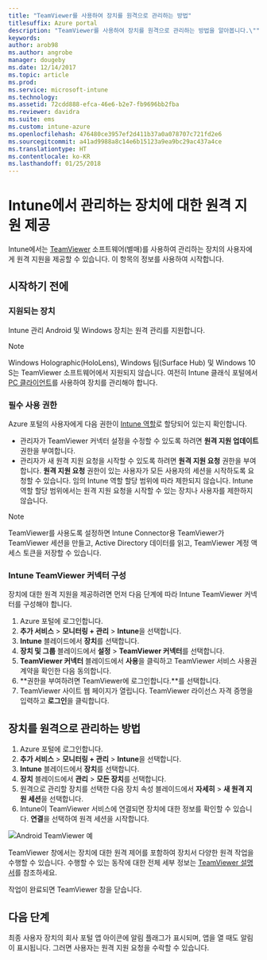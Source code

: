 ```yaml
---
title: "TeamViewer를 사용하여 장치를 원격으로 관리하는 방법"
titlesuffix: Azure portal
description: "TeamViewer를 사용하여 장치를 원격으로 관리하는 방법을 알아봅니다.\""
keywords: 
author: arob98
ms.author: angrobe
manager: dougeby
ms.date: 12/14/2017
ms.topic: article
ms.prod: 
ms.service: microsoft-intune
ms.technology: 
ms.assetid: 72cdd888-efca-46e6-b2e7-fb9696bb2fba
ms.reviewer: davidra
ms.suite: ems
ms.custom: intune-azure
ms.openlocfilehash: 476480ce3957ef2d411b37a0a078707c721fd2e6
ms.sourcegitcommit: a41ad9988a8c14e6b15123a9ea9bc29ac437a4ce
ms.translationtype: HT
ms.contentlocale: ko-KR
ms.lasthandoff: 01/25/2018
---
```

# <a name="provide-remote-assistance-for-intune-managed-devices"></a>Intune에서 관리하는 장치에 대한 원격 지원 제공

Intune에서는 [TeamViewer](https://www.teamviewer.com) 소프트웨어(별매)를 사용하여 관리하는 장치의 사용자에게 원격 지원을 제공할 수 있습니다. 이 항목의 정보를 사용하여 시작합니다.

## <a name="before-you-start"></a>시작하기 전에

### <a name="supported-devices"></a>지원되는 장치

Intune 관리 Android 및 Windows 장치는 원격 관리를 지원합니다.

>[!NOTE]
>Windows Holographic(HoloLens), Windows 팀(Surface Hub) 및 Windows 10 S는 TeamViewer 소프트웨어에서 지원되지 않습니다. 여전히 Intune 클래식 포털에서 [PC 클라이언트](/intune-classic/deploy-use/pc-management-comparison?toc=/intune/toc.json)를 사용하여 장치를 관리해야 합니다.



### <a name="required-permissions"></a>필수 사용 권한

Azure 포털의 사용자에게 다음 권한이 [Intune 역할](https://docs.microsoft.com/intune-azure/access-control/role-based-access-control)로 할당되어 있는지 확인합니다.
- 관리자가 TeamViewer 커넥터 설정을 수정할 수 있도록 하려면 **원격 지원 업데이트** 권한을 부여합니다.
- 관리자가 새 원격 지원 요청을 시작할 수 있도록 하려면 **원격 지원 요청** 권한을 부여합니다. **원격 지원 요청** 권한이 있는 사용자가 모든 사용자의 세션을 시작하도록 요청할 수 있습니다. 임의 Intune 역할 할당 범위에 따라 제한되지 않습니다. Intune 역할 할당 범위에서는 원격 지원 요청을 시작할 수 있는 장치나 사용자를 제한하지 않습니다.

>[!NOTE]
>TeamViewer를 사용도록 설정하면 Intune Connector용 TeamViewer가 TeamViewer 세션을 만들고, Active Directory 데이터를 읽고, TeamViewer 계정 액세스 토큰을 저장할 수 있습니다.

### <a name="configure-the-intune-teamviewer-connector"></a>Intune TeamViewer 커넥터 구성

장치에 대한 원격 지원을 제공하려면 먼저 다음 단계에 따라 Intune TeamViewer 커넥터를 구성해야 합니다.


1. Azure 포털에 로그인합니다.
2. **추가 서비스** > **모니터링 + 관리** > **Intune**을 선택합니다.
3. **Intune** 블레이드에서 **장치**를 선택합니다.
4. **장치 및 그룹** 블레이드에서 **설정** > **TeamViewer 커넥터**를 선택합니다.
5. **TeamViewer 커넥터** 블레이드에서 **사용**을 클릭하고 TeamViewer 서비스 사용권 계약을 확인한 다음 동의합니다.
6. **권한을 부여하려면 TeamViewer에 로그인합니다.**를 선택합니다.
7. TeamViewer 사이트 웹 페이지가 열립니다. TeamViewer 라이선스 자격 증명을 입력하고 **로그인**을 클릭합니다.


## <a name="how-to-remotely-administer-a-device"></a>장치를 원격으로 관리하는 방법

1. Azure 포털에 로그인합니다.
2. **추가 서비스** > **모니터링 + 관리** > **Intune**을 선택합니다.
3. **Intune** 블레이드에서 **장치**를 선택합니다.
4. **장치** 블레이드에서 **관리** > **모든 장치**를 선택합니다.
5. 원격으로 관리할 장치를 선택한 다음 장치 속성 블레이드에서 **자세히** > **새 원격 지원 세션**을 선택합니다.
6. Intune이 TeamViewer 서비스에 연결되면 장치에 대한 정보를 확인할 수 있습니다. **연결**을 선택하여 원격 세션을 시작합니다.

![Android TeamViewer 예](./media/android-teamviewer.png)

TeamViewer 창에서는 장치에 대한 원격 제어를 포함하여 장치서 다양한 원격 작업을 수행할 수 있습니다. 수행할 수 있는 동작에 대한 전체 세부 정보는 [TeamViewer 설명서](https://www.teamviewer.com/support/documents/)를 참조하세요.

작업이 완료되면 TeamViewer 창을 닫습니다.

## <a name="next-steps"></a>다음 단계

최종 사용자 장치의 회사 포털 앱 아이콘에 알림 플래그가 표시되며, 앱을 열 때도 알림이 표시됩니다. 그러면 사용자는 원격 지원 요청을 수락할 수 있습니다.
